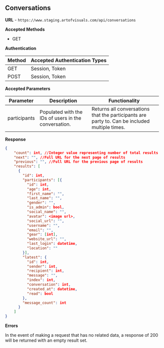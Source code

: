 ## Conversations

**URL** - `https://www.staging.artofvisuals.com/api/conversations`

**Accepted Methods**

- GET

**Authentication**

| Method | Accepted Authentication Types |
| --- | --- |
| GET | Session, Token |
| POST | Session, Token |


**Accepted Parameters**

| Parameter | Description | Functionality |
| --------- | ----------- | ------------- |
| participants | Populated with the IDs of users in the conversation. | Returns all conversations that the participants are party to. Can be included multiple times. |

**Response**

```json
{
	"count": int, //Integer value representing number of total results
	"next": "", //Full URL for the next page of results
	"previous": "", //Full URL for the previous page of results
	"results": [
	  {
	    "id": int,
	    "participants": [{
	      "id": int, 
          "age": int, 
          "first_name": "",
          "last_name": "", 
          "gender": "", 
          "is_admin": bool, 
          "social_name": "", 
          "avatar": <image url>, 
          "social_url": "", 
          "username": "", 
          "email": "", 
          "gear": [int], 
          "website_url": "", 
          "last_login": datetime, 
          "location": ""
	    }],
	    "latest": {
	      "id": int, 
          "sender": int, 
          "recipient": int, 
          "message": "", 
          "index": int, 
          "conversation": int, 
          "created_at": datetime, 
          "read": bool
	    },
	    "message_count": int
	  }
	] 
}
```

**Errors**

In the event of making a request that has no related data, a response of 200 will be returned with an empty result set.

